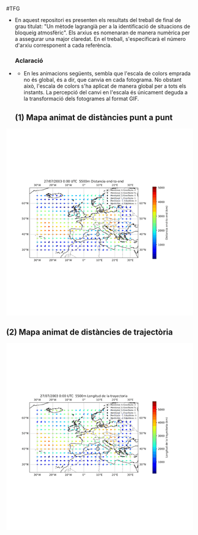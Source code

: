 #TFG

- En aquest repositori es presenten els resultats del treball de final de grau titulat: "Un mètode lagrangià per a la identificació de situacions de bloqueig atmosfèric". Els arxius es nomenaran de manera numèrica per a assegurar una major claredat. En el treball, s'especificarà el número d'arxiu corresponent a cada referència.

  ### Aclaració
- - En les animacions següents, sembla que l'escala de colors emprada no és global, és a dir, que canvia en cada fotograma. No obstant això, l'escala de colors s'ha aplicat de manera global per a tots els instants. La percepció del canvi en l'escala és únicament deguda a la transformació dels fotogrames al format GIF.


  ## (1) Mapa animat de distàncies punt a punt
![Mapa animado distancias End-to-End](gifs/mapa_endtoend_5500_2003_49_puntos.gif)

  ## (2) Mapa animat de distàncies de trajectòria
  ![Mapa animado distancias End-to-End](gifs/mapa_long_traj_5500_2003_49_puntos.gif)
